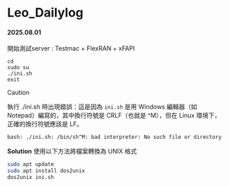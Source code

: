 # Leo_Dailylog

#### 2025.08.01
開始測試server : Testmac + FlexRAN + xFAPI

```
cd
sudo su 
./ini.sh
exit
```
> [!Caution]
> 執行 ./ini.sh 時出現錯誤：這是因為 `ini.sh` 是用 Windows 編輯器（如 Notepad）編寫的，其中換行符號是 CRLF（也就是 ^M），但在 Linux 環境下，正確的換行符號應該是 LF。
> ```bash
> bash: ./ini.sh: /bin/sh^M: bad interpreter: No such file or directory
> ```
> 
> **Solution** 使用以下方法將檔案轉換為 UNIX 格式
> ```bash
> sudo apt update
> sudo apt install dos2unix
> dos2unix ini.sh
> ```
